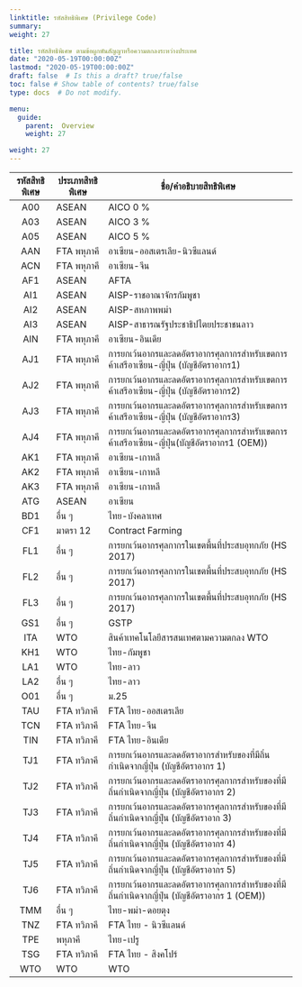 ```yaml
---
linktitle: รหัสสิทธิพิเศษ (Privilege Code)
summary: 
weight: 27

title: รหัสสิทธิพิเศษ ตามข้อผูกพันสัญญาหรือความตกลงระหว่างประเทศ
date: "2020-05-19T00:00:00Z"
lastmod: "2020-05-19T00:00:00Z"
draft: false  # Is this a draft? true/false
toc: false # Show table of contents? true/false
type: docs  # Do not modify.

menu:
  guide:
    parent:  Overview
    weight: 27

weight: 27
---
```




|รหัสสิทธิพิเศษ|	ประเภทสิทธิพิเศษ|	ชื่อ/คำอธิบายสิทธิพิเศษ|
| :---------: | -------------- | ------------------------------- |
|A00|	ASEAN	|AICO 0 %|
|A03|	ASEAN	|AICO 3 %|
|A05	|ASEAN	|AICO 5 %|
|AAN	|FTA พหุภาคี	|อาเซียน-ออสเตรเลีย-นิวซีแลนด์|
|ACN	|FTA พหุภาคี|	อาเซียน-จีน|
|AF1	|ASEAN|	AFTA|
|AI1|	ASEAN|	AISP-ราชอาณาจักรกัมพูชา|
|AI2	|ASEAN	|AISP-สหภาพพม่า|
|AI3|	ASEAN	|AISP-สาธารณรัฐประชาธิปไตยประชาชนลาว|
|AIN|	FTA พหุภาคี	|อาเซียน-อินเดีย|
|AJ1|	FTA พหุภาคี	|การยกเว้นอากรและลดอัตราอากรศุลกากรสำหรับเขตการค้าเสรีอาเซียน-ญี่ปุ่น (บัญชีอัตราอากร1)|
|AJ2	|FTA พหุภาคี|	การยกเว้นอากรและลดอัตราอากรศุลกากรสำหรับเขตการค้าเสรีอาเซียน-ญี่ปุ่น (บัญชีอัตราอากร2)|
|AJ3|	FTA พหุภาคี|	การยกเว้นอากรและลดอัตราอากรศุลกากรสำหรับเขตการค้าเสรีอาเซียน-ญี่ปุ่น (บัญชีอัตราอากร3)|
|AJ4|	FTA พหุภาคี|	การยกเว้นอากรและลดอัตราอากรศุลกากรสำหรับเขตการค้าเสรีอาเซียน-ญี่ปุ่น(บัญชีอัตราอากร1 (OEM))|
|AK1	|FTA พหุภาคี	|อาเซียน-เกาหลี|
|AK2|	FTA พหุภาคี|	อาเซียน-เกาหลี|
|AK3	|FTA พหุภาคี	|อาเซียน-เกาหลี|
|ATG|	ASEAN	|อาเซียน|
|BD1|	อื่น ๆ	|ไทย-บังคลาเทศ|
|CF1|	มาตรา 12|	Contract Farming|
|FL1|	อื่น ๆ	|การยกเว้นอากรศุลกากรในเขตพื้นที่ประสบอุทกภัย (HS 2017)|
|FL2|	อื่น ๆ	|การยกเว้นอากรศุลกากรในเขตพื้นที่ประสบอุทกภัย (HS 2017)|
|FL3	|อื่น ๆ	|การยกเว้นอากรศุลกากรในเขตพื้นที่ประสบอุทกภัย (HS 2017)|
|GS1|	อื่น ๆ|	GSTP|
|ITA|	WTO|	สินค้าเทคโนโลยีสารสนเทศตามความตกลง WTO|
|KH1	|WTO	|ไทย-กัมพูชา|
|LA1|	WTO	|ไทย-ลาว|
|LA2|	อื่น ๆ|	ไทย-ลาว|
|O01|	อื่น ๆ|	ม.25|
|TAU|	FTA ทวิภาคี	|FTA ไทย-ออสเตรเลีย|
|TCN|	FTA ทวิภาคี	|FTA ไทย-จีน|
|TIN|	FTA ทวิภาคี|	FTA ไทย-อินเดีย|
|TJ1	|FTA ทวิภาคี	|การยกเว้นอากรและลดอัตราอากรสำหรับของที่มีถิ่นกำเนิดจากญี่ปุ่น (บัญชีอัตราอากร 1)|
|TJ2|	FTA ทวิภาคี	|การยกเว้นอากรและลดอัตราอากรศุลกากรสำหรับของที่มีถิ่นกำเนิดจากญี่ปุ่น (บัญชีอัตราอากร 2)|
|TJ3|	FTA ทวิภาคี	|การยกเว้นอากรและลดอัตราอากรศุลกากรสำหรับของที่มีถิ่นกำเนิดจากญี่ปุ่น (บัญชีอัตราอาก 3)|
|TJ4|	FTA ทวิภาคี	|การยกเว้นอากรและลดอัตราอากรศุลกากรสำหรับของที่มีถิ่นกำเนิดจากญี่ปุ่น (บัญชีอัตราอากร 4)|
|TJ5	|FTA ทวิภาคี|การยกเว้นอากรและลดอัตราอากรศุลกากรสำหรับของที่มีถิ่นกำเนิดจากญี่ปุ่น (บัญชีอัตราอากร 5)|
|TJ6	|FTA ทวิภาคี|	การยกเว้นอากรและลดอัตราอากรศุลกากรสำหรับของที่มีถิ่นกำเนิดจากญี่ปุ่น (บัญชีอัตราอากร 1 (OEM))|
|TMM|	อื่น ๆ|	ไทย-พม่า-ดอยตุง|
|TNZ|	FTA ทวิภาคี|	FTA ไทย - นิวซีแลนด์|
|TPE|	พหุภาคี|	ไทย-เปรู|
|TSG|	FTA ทวิภาคี	|FTA ไทย - สิงคโปร์|
|WTO	|WTO	|WTO|
